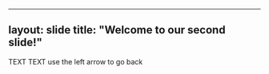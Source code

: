 ----
layout: slide
title: "Welcome to our second slide!"
---
TEXT TEXT
use the left arrow to go back